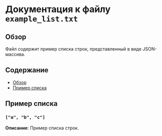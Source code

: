 # Документация к файлу `example_list.txt`

## Обзор

Файл содержит пример списка строк, представленный в виде JSON-массива.

## Содержание

- [Обзор](#обзор)
- [Пример списка](#пример-списка)

## Пример списка

### `["a", "b", "c"]`

**Описание**: Пример списка строк.
